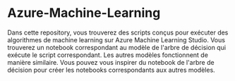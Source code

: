 # Azure-Machine-Learning
Dans cette repository, vous trouverez des scripts conçus pour exécuter des algorithmes de machine learning sur Azure Machine Learning Studio. Vous trouverez un notebook correspondant au modèle de l'arbre de décision qui exécute le script correspondant. Les autres modèles fonctionnent de manière similaire. Vous pouvez vous inspirer du notebook de l'arbre de décision pour créer les notebooks correspondants aux autres modèles.
